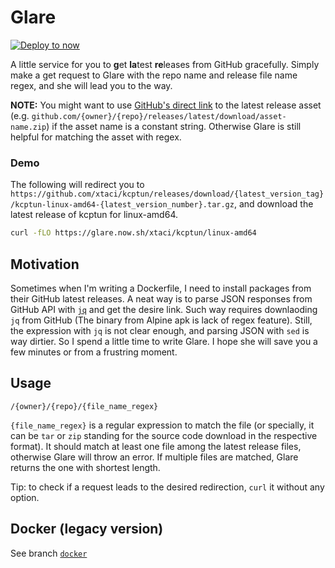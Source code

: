 # Glare

[![Deploy to now](https://deploy.now.sh/static/button.svg)](https://deploy.now.sh/?repo=https://github.com/Contextualist/glare)

A little service for you to **g**et **la**test **re**leases from GitHub gracefully. Simply make a get request to Glare with the repo name and release file name regex, and she will lead you to the way.

**NOTE:** You might want to use [GitHub's direct link](https://help.github.com/en/articles/linking-to-releases#linking-to-the-latest-release) to the latest release asset (e.g. `github.com/{owner}/{repo}/releases/latest/download/asset-name.zip`) if the asset name is a constant string. Otherwise Glare is still helpful for matching the asset with regex.

### Demo
The following will redirect you to `https://github.com/xtaci/kcptun/releases/download/{latest_version_tag}/kcptun-linux-amd64-{latest_version_number}.tar.gz`, and download the latest release of kcptun for linux-amd64. 
```bash
curl -fLO https://glare.now.sh/xtaci/kcptun/linux-amd64
```

## Motivation
Sometimes when I'm writing a Dockerfile, I need to install packages from their GitHub latest releases. A neat way is to parse JSON responses from GitHub API with [`jq`](https://stedolan.github.io/jq) and get the desire link. Such way requires downlaoding `jq` from GitHub (The binary from Alpine apk is lack of regex feature). Still, the expression with `jq` is not clear enough, and parsing JSON with `sed` is way dirtier. So I spend a little time to write Glare. I hope she will save you a few minutes or from a frustring moment.

## Usage
```
/{owner}/{repo}/{file_name_regex}
```
`{file_name_regex}` is a regular expression to match the file (or specially, it can be `tar` or `zip` standing for the source code download in the respective format). It should match at least one file among the latest release files, otherwise Glare will throw an error. If multiple files are matched, Glare returns the one with shortest length.

Tip: to check if a request leads to the desired redirection, `curl` it without any option.

## Docker (legacy version)
See branch [`docker`](https://github.com/Contextualist/glare/tree/docker)
